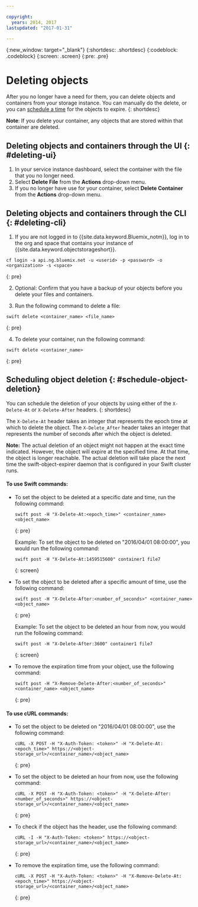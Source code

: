 ```yaml
---

copyright:
  years: 2014, 2017
lastupdated: "2017-01-31"

---
```

{:new_window: target="_blank"}
{:shortdesc: .shortdesc}
{:codeblock: .codeblock}
{:screen: .screen}
{:pre: .pre}


# Deleting objects

After you no longer have a need for them, you can delete objects and containers from your storage instance. You can manually do the delete, or you can [schedule a time](/docs/services/ObjectStorage/os_deletion.html#schedule-object-deletion) for the objects to expire.
{: shortdesc}

**Note**: If you delete your container, any objects that are stored within that container are deleted.


## Deleting objects and containers through the UI {: #deleting-ui}

1. In your service instance dashboard, select the container with the file that you no longer need.
2. Select **Delete File** from the **Actions** drop-down menu.
3. If you no longer have use for your container, select **Delete Container** from the **Actions** drop-down menu.



## Deleting objects and containers through the CLI {: #deleting-cli}

1.  If you are not logged in to {{site.data.keyword.Bluemix_notm}}, log in to the org and space that contains your instance of {{site.data.keyword.objectstorageshort}}.
  ```
  cf login -a api.ng.bluemix.net -u <userid> -p <password> -o <organization> -s <space>
  ```
  {: pre}

2. Optional: Confirm that you have a backup of your objects before you delete your files and containers.

3. Run the following command to delete a file:
  ```
  swift delete <container_name> <file_name>
  ```
  {: pre}

4. To delete your container, run the following command:
  ```
  swift delete <container_name>
  ```
  {: pre}



## Scheduling object deletion {: #schedule-object-deletion}


You can schedule the deletion of your objects by using either of the `X-Delete-At` or `X-Delete-After` headers.
{: shortdesc}

The `X-Delete-At` header takes an integer that represents the epoch time at which to delete the object. The `X-Delete_After` header takes an integer that represents the number of seconds after which the object is deleted.

**Note:** The actual deletion of an object might not happen at the exact time indicated. However, the object will expire at the specified time. At that time, the object is longer reachable. The actual deletion will take place the next time the swift-object-expirer daemon that is configured in your Swift cluster runs.

#### To use Swift commands:

* To set the object to be deleted at a specific date and time, run the following command:

    ```
    swift post -H "X-Delete-At:<epoch_time>" <container_name> <object_name>
    ```
    {: pre}

    Example:
    To set the object to be deleted on "2016/04/01 08:00:00", you would run the following command:

    ```
    swift post -H "X-Delete-At:1459515600" container1 file7
    ```
    {: screen}

* To set the object to be deleted after a specific amount of time, use the following command:

    ```
    swift post -H "X-Delete-After:<number_of_seconds>" <container_name> <object_name>
    ```
    {: pre}

    Example:
    To set the object to be deleted an hour from now, you would run the following command:

    ```
    swift post -H "X-Delete-After:3600" container1 file7
    ```
    {: screen}

* To remove the expiration time from your object, use the following command:

    ```
    swift post -H "X-Remove-Delete-After:<number_of_seconds>" <container_name> <object_name>
    ```
    {: pre}



#### To use cURL commands:

* To set the object to be deleted on "2016/04/01 08:00:00", use the following command:

    ```
    cURL -X POST -H "X-Auth-Token: <token>" -H "X-Delete-At:<epoch_time>" https://<object-storage_url>/<container_name>/<object_name>
    ```
    {: pre}

* To set the object to be deleted an hour from now, use the following command:

    ```
    cURL -X POST -H "X-Auth-Token: <token>" -H "X-Delete-After:<number_of_seconds>" https://<object-storage_url>/<container_name>/<object_name>
    ```
    {: pre}

* To check if the object has the header, use the following command:

    ```
    cURL -I -H "X-Auth-Token: <token>" https://<object-storage_url>/<container_name>/<object_name>
    ```
    {: pre}

* To remove the expiration time, use the following command:

    ```
    cURL -X POST -H "X-Auth-Token: <token>" -H "X-Remove-Delete-At:<epoch_time>" https://<object-storage_url>/<container_name>/<object_name>
    ```
    {: pre}
